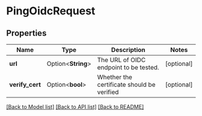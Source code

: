 # PingOidcRequest

## Properties

Name | Type | Description | Notes
------------ | ------------- | ------------- | -------------
**url** | Option<**String**> | The URL of OIDC endpoint to be tested. | [optional]
**verify_cert** | Option<**bool**> | Whether the certificate should be verified | [optional]

[[Back to Model list]](../README.md#documentation-for-models) [[Back to API list]](../README.md#documentation-for-api-endpoints) [[Back to README]](../README.md)


